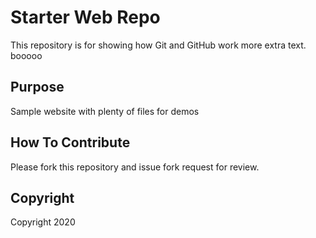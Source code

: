 # Starter Web Repo

This repository is for showing how Git and GitHub work more extra text. booooo

## Purpose

Sample website with plenty of files for demos

## How To Contribute

Please fork this repository and issue fork request for review. 
## Copyright
Copyright 2020